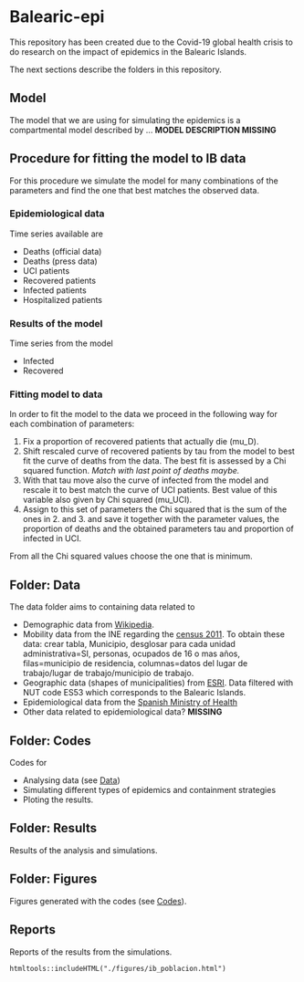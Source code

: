 # Balearic-epi

This repository has been created due to the Covid-19 global health crisis to do research on the impact of epidemics in the Balearic Islands.

The next sections describe the folders in this repository.

## Model

The model that we are using for simulating the epidemics is a compartmental model described by ... **MODEL DESCRIPTION MISSING**

## Procedure for fitting the model to IB data

For this procedure we simulate the model for many combinations of the parameters and find the one that best matches the observed data. 

### Epidemiological data

Time series available are

* Deaths (official data)
* Deaths (press data)
* UCI patients
* Recovered patients
* Infected patients
* Hospitalized patients

### Results of the model

Time series from the model

* Infected
* Recovered

### Fitting model to data

In order to fit the model to the data we proceed in the following way for each combination of parameters:

1. Fix a proportion of recovered patients that actually die (mu_D). 
2. Shift rescaled curve of recovered patients by tau from the model to best fit the curve of deaths from the data. The best fit is assessed by a Chi squared function. *Match with last point of deaths maybe.*
3. With that tau move also the curve of infected from the model and rescale it to best match the curve of UCI patients. Best value of this variable also given by Chi squared (mu_UCI).
4. Assign to this set of parameters the Chi squared that is the sum of the ones in 2. and 3. and save it together with the parameter values, the proportion of deaths and the obtained parameters tau and proportion of infected in UCI.

From all the Chi squared values choose the one that is minimum.

## Folder: Data

The data folder aims to containing data related to

 - Demographic data from [Wikipedia](https://es.wikipedia.org/wiki/Anexo:Municipios_y_comarcas_de_las_Islas_Baleares).
 - Mobility data from the INE regarding the [census 2011](https://www.ine.es/censos2011/tablas/Inicio.do). To obtain these data: crear tabla, Municipio, desglosar para cada unidad administrativa=SI, personas, ocupados de 16 o mas años, filas=municipio de residencia, columnas=datos del lugar de trabajo/lugar de trabajo/municipio de trabajo.
 - Geographic data (shapes of municipalities) from [ESRI](http://opendata.esri.es/datasets/53229f5912e04f1ba6dddb70a5abeb72_0). Data filtered with NUT code ES53 which corresponds to the Balearic Islands.
 - Epidemiological data from the [Spanish Ministry of Health](https://www.mscbs.gob.es/en/profesionales/saludPublica/ccayes/alertasActual/nCov-China/documentos/Actualizacion_61_COVID-19.pdf)
 - Other data related to epidemiological data? **MISSING** 

## Folder: Codes

Codes for 

 - Analysing data (see [Data](#Data))
 - Simulating different types of epidemics and containment strategies
 - Ploting the results.

 ## Folder: Results

Results of the analysis and simulations.

## Folder: Figures

Figures generated with the codes (see [Codes](#Codes)).

## Reports

Reports of the results from the simulations.


```{r, echo=FALSE}
htmltools::includeHTML("./figures/ib_poblacion.html")
```